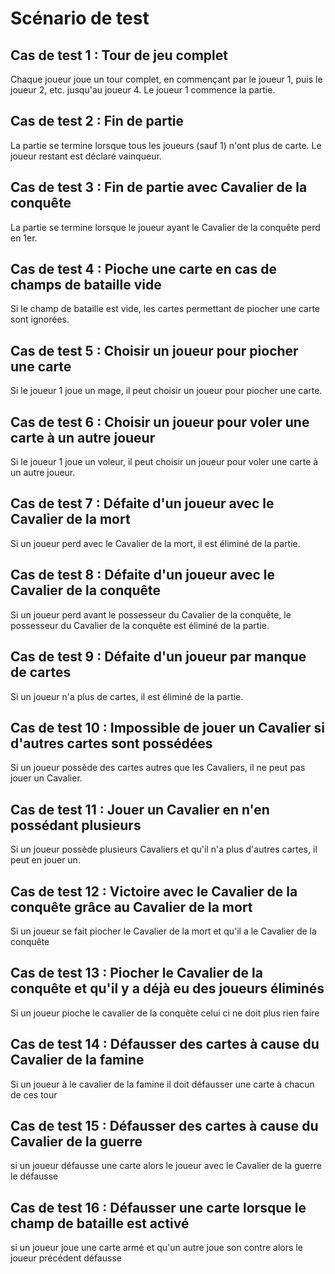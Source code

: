 # Scénario de test

## Cas de test 1 : Tour de jeu complet
Chaque joueur joue un tour complet, en commençant par le joueur 1, puis le joueur 2, etc. jusqu'au joueur 4. 
Le joueur 1 commence la partie.

## Cas de test 2 : Fin de partie
La partie se termine lorsque tous les joueurs (sauf 1) n'ont plus de carte. 
Le joueur restant est déclaré vainqueur.

## Cas de test 3 : Fin de partie avec Cavalier de la conquête
La partie se termine lorsque le joueur ayant le Cavalier de la conquête perd en 1er.

## Cas de test 4 : Pioche une carte en cas de champs de bataille vide
Si le champ de bataille est vide, les cartes permettant de piocher une carte sont ignorées.

## Cas de test 5 : Choisir un joueur pour piocher une carte
Si le joueur 1 joue un mage, il peut choisir un joueur pour piocher une carte.

## Cas de test 6 : Choisir un joueur pour voler une carte à un autre joueur
Si le joueur 1 joue un voleur, il peut choisir un joueur pour voler une carte à un autre joueur.

## Cas de test 7 : Défaite d'un joueur avec le Cavalier de la mort
Si un joueur perd avec le Cavalier de la mort, il est éliminé de la partie.

## Cas de test 8 : Défaite d'un joueur avec le Cavalier de la conquête
Si un joueur perd avant le possesseur du Cavalier de la conquête, le possesseur du Cavalier de la conquête est éliminé de la partie.

## Cas de test 9 : Défaite d'un joueur par manque de cartes
Si un joueur n'a plus de cartes, il est éliminé de la partie.

## Cas de test 10 : Impossible de jouer un Cavalier si d'autres cartes sont possédées
Si un joueur possède des cartes autres que les Cavaliers, il ne peut pas jouer un Cavalier.

## Cas de test 11 : Jouer un Cavalier en n'en possédant plusieurs
Si un joueur possède plusieurs Cavaliers et qu'il n'a plus d'autres cartes, il peut en jouer un.

## Cas de test 12 : Victoire avec le Cavalier de la conquête grâce au Cavalier de la mort
Si un joueur se fait piocher le Cavalier de la mort et qu'il a le Cavalier de la conquête

## Cas de test 13 : Piocher le Cavalier de la conquête et qu'il y a déjà eu des joueurs éliminés
Si un joueur pioche le cavalier de la conquête celui ci ne doit plus rien faire

## Cas de test 14 : Défausser des cartes à cause du Cavalier de la famine
Si un joueur à le cavalier de la famine il doit défausser une carte à chacun de ces tour

## Cas de test 15 : Défausser des cartes à cause du Cavalier de la guerre
si un joueur défausse une carte alors le joueur avec le Cavalier de la guerre le défausse

## Cas de test 16 : Défausser une carte lorsque le champ de bataille est activé
si un joueur joue une carte armé et qu'un autre joue son contre alors le joueur précédent défausse